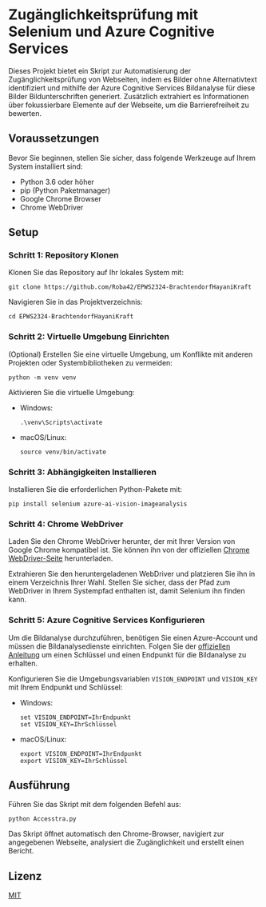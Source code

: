 # Zugänglichkeitsprüfung mit Selenium und Azure Cognitive Services

Dieses Projekt bietet ein Skript zur Automatisierung der Zugänglichkeitsprüfung von Webseiten, indem es Bilder ohne Alternativtext identifiziert und mithilfe der Azure Cognitive Services Bildanalyse für diese Bilder Bildunterschriften generiert. Zusätzlich extrahiert es Informationen über fokussierbare Elemente auf der Webseite, um die Barrierefreiheit zu bewerten.
## Voraussetzungen

Bevor Sie beginnen, stellen Sie sicher, dass folgende Werkzeuge auf Ihrem System installiert sind:

- Python 3.6 oder höher
- pip (Python Paketmanager)
- Google Chrome Browser
- Chrome WebDriver

## Setup

### Schritt 1: Repository Klonen

Klonen Sie das Repository auf Ihr lokales System mit:

```
git clone https://github.com/Roba42/EPWS2324-BrachtendorfHayaniKraft
```

Navigieren Sie in das Projektverzeichnis:

```
cd EPWS2324-BrachtendorfHayaniKraft

```

### Schritt 2: Virtuelle Umgebung Einrichten

(Optional) Erstellen Sie eine virtuelle Umgebung, um Konflikte mit anderen Projekten oder Systembibliotheken zu vermeiden:

```
python -m venv venv
```

Aktivieren Sie die virtuelle Umgebung:

- Windows:
  ```
  .\venv\Scripts\activate
  ```
- macOS/Linux:
  ```
  source venv/bin/activate
  ```

### Schritt 3: Abhängigkeiten Installieren

Installieren Sie die erforderlichen Python-Pakete mit:

```
pip install selenium azure-ai-vision-imageanalysis
```

### Schritt 4: Chrome WebDriver

Laden Sie den Chrome WebDriver herunter, der mit Ihrer Version von Google Chrome kompatibel ist. Sie können ihn von der offiziellen [Chrome WebDriver-Seite](https://sites.google.com/chromium.org/driver/) herunterladen.

Extrahieren Sie den heruntergeladenen WebDriver und platzieren Sie ihn in einem Verzeichnis Ihrer Wahl. Stellen Sie sicher, dass der Pfad zum WebDriver in Ihrem Systempfad enthalten ist, damit Selenium ihn finden kann.

### Schritt 5: Azure Cognitive Services Konfigurieren

Um die Bildanalyse durchzuführen, benötigen Sie einen Azure-Account und müssen die Bildanalysedienste einrichten. Folgen Sie der [offiziellen Anleitung](https://learn.microsoft.com/de-de/azure/ai-services/computer-vision/overview-image-analysis?tabs=4-0) um einen Schlüssel und einen Endpunkt für die Bildanalyse zu erhalten.

Konfigurieren Sie die Umgebungsvariablen `VISION_ENDPOINT` und `VISION_KEY` mit Ihrem Endpunkt und Schlüssel:

- Windows:
  ```
  set VISION_ENDPOINT=IhrEndpunkt
  set VISION_KEY=IhrSchlüssel
  ```
- macOS/Linux:
  ```
  export VISION_ENDPOINT=IhrEndpunkt
  export VISION_KEY=IhrSchlüssel
  ```

## Ausführung

Führen Sie das Skript mit dem folgenden Befehl aus:

```
python Accesstra.py
```

Das Skript öffnet automatisch den Chrome-Browser, navigiert zur angegebenen Webseite, analysiert die Zugänglichkeit und erstellt einen Bericht.

## Lizenz

[MIT](LICENSE)



